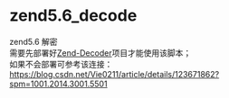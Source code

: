 # zend5.6_decode
zend5.6 解密<br/>
需要先部署好[Zend-Decoder](https://github.com/Tools2/Zend-Decoder)项目才能使用该脚本；<br/>
如果不会部署可参考该连接：https://blog.csdn.net/Vie0211/article/details/123671862?spm=1001.2014.3001.5501
